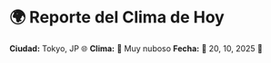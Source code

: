 # 🌍 Reporte del Clima de Hoy

**Ciudad:** Tokyo, JP 🌐
**Clima:** 🌈 Muy nuboso
**Fecha:** 📅 20, 10, 2025 🚀

